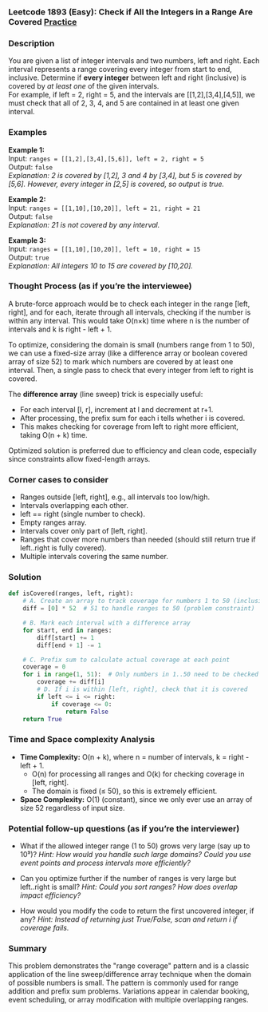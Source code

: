 ### Leetcode 1893 (Easy): Check if All the Integers in a Range Are Covered [Practice](https://leetcode.com/problems/check-if-all-the-integers-in-a-range-are-covered)

### Description  
You are given a list of integer intervals and two numbers, left and right. Each interval represents a range covering every integer from start to end, inclusive. Determine if **every integer** between left and right (inclusive) is covered by _at least one_ of the given intervals.  
For example, if left = 2, right = 5, and the intervals are [[1,2],[3,4],[4,5]], we must check that all of 2, 3, 4, and 5 are contained in at least one given interval.

### Examples  

**Example 1:**  
Input: `ranges = [[1,2],[3,4],[5,6]], left = 2, right = 5`  
Output: `false`  
*Explanation: 2 is covered by [1,2], 3 and 4 by [3,4], but 5 is covered by [5,6].  However, every integer in [2,5] is covered, so output is true.*

**Example 2:**  
Input: `ranges = [[1,10],[10,20]], left = 21, right = 21`  
Output: `false`  
*Explanation: 21 is not covered by any interval.*

**Example 3:**  
Input: `ranges = [[1,10],[10,20]], left = 10, right = 15`  
Output: `true`  
*Explanation: All integers 10 to 15 are covered by [10,20].*

### Thought Process (as if you’re the interviewee)  
A brute-force approach would be to check each integer in the range [left, right], and for each, iterate through all intervals, checking if the number is within any interval. This would take O(n×k) time where n is the number of intervals and k is right - left + 1.

To optimize, considering the domain is small (numbers range from 1 to 50), we can use a fixed-size array (like a difference array or boolean covered array of size 52) to mark which numbers are covered by at least one interval. Then, a single pass to check that every integer from left to right is covered.

The **difference array** (line sweep) trick is especially useful:
- For each interval [l, r], increment at l and decrement at r+1.
- After processing, the prefix sum for each i tells whether i is covered.
- This makes checking for coverage from left to right more efficient, taking O(n + k) time.

Optimized solution is preferred due to efficiency and clean code, especially since constraints allow fixed-length arrays.

### Corner cases to consider  
- Ranges outside [left, right], e.g., all intervals too low/high.
- Intervals overlapping each other.
- left == right (single number to check).
- Empty ranges array.
- Intervals cover only part of [left, right].
- Ranges that cover more numbers than needed (should still return true if left..right is fully covered).
- Multiple intervals covering the same number.

### Solution

```python
def isCovered(ranges, left, right):
    # A. Create an array to track coverage for numbers 1 to 50 (inclusive)
    diff = [0] * 52  # 51 to handle ranges to 50 (problem constraint)

    # B. Mark each interval with a difference array
    for start, end in ranges:
        diff[start] += 1
        diff[end + 1] -= 1

    # C. Prefix sum to calculate actual coverage at each point
    coverage = 0
    for i in range(1, 51):  # Only numbers in 1..50 need to be checked
        coverage += diff[i]
        # D. If i is within [left, right], check that it is covered
        if left <= i <= right:
            if coverage <= 0:
                return False
    return True
```

### Time and Space complexity Analysis  

- **Time Complexity:** O(n + k), where n = number of intervals, k = right - left + 1.
  - O(n) for processing all ranges and O(k) for checking coverage in [left, right].
  - The domain is fixed (≤ 50), so this is extremely efficient.
- **Space Complexity:** O(1) (constant), since we only ever use an array of size 52 regardless of input size.

### Potential follow-up questions (as if you’re the interviewer)  

- What if the allowed integer range (1 to 50) grows very large (say up to 10⁹)?
  *Hint: How would you handle such large domains? Could you use event points and process intervals more efficiently?*

- Can you optimize further if the number of ranges is very large but left..right is small?
  *Hint: Could you sort ranges? How does overlap impact efficiency?*

- How would you modify the code to return the first uncovered integer, if any?
  *Hint: Instead of returning just True/False, scan and return i if coverage fails.*

### Summary
This problem demonstrates the "range coverage" pattern and is a classic application of the line sweep/difference array technique when the domain of possible numbers is small. The pattern is commonly used for range addition and prefix sum problems. Variations appear in calendar booking, event scheduling, or array modification with multiple overlapping ranges.